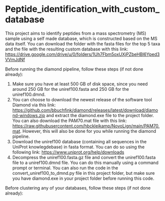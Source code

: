 # Peptide_identification_with_custom_database
This project aims to identify peptides from a mass spectrometry (MS) sample using a self made database, which is constructed based on the MS data itself. 
You can download the folder with the fasta files for the top 5 taxa and the file with the resulting custom database with this link: https://drive.google.com/drive/u/0/folders/1Uh7Fbm5oxUXjPZbeHBl6Yped3VVmJdNf 

Before running the diamond pipeline, follow these steps (if not done already):
1. Make sure you have at least 500 GB of disk space, since you need around 250 GB for the uniref100.fasta and 250 GB for the uniref100.dmnd.
2. You can choose to download the newest release of the software tool Diamond via this link: https://github.com/bbuchfink/diamond/releases/latest/download/diamond-windows.zip and extract the diamond.exe file to the project folder. You can also download the PAM70.mat file with this link: https://raw.githubusercontent.com/hbckleikamp/NovoLign/main/PAM70.mat. However, this will also be done for you while running the diamond pipeline.
3. Download the uniref100 database (containing all sequences in the UniProt knowlegdebase) in fasta format. You can do so using the following link: https://www.uniprot.org/help/downloads  
4. Decompress the uniref100.fasta.gz file and convert the uniref100.fasta file to a uniref100.dmnd file. You can do this manually using a command prompt or terminal. You can also run the code in the convert_uniref100_to_dmnd.py file in this project folder, but make sure you have diamond.exe in your project folder before running this code.   


Before clustering any of your databases, follow these steps (if not done already):
